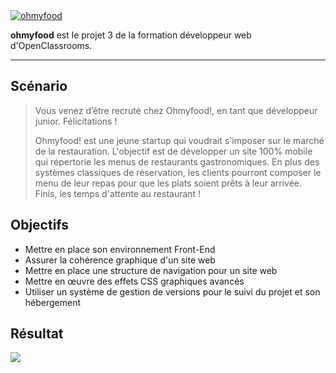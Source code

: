 <a href="https://dimitrifiacre.github.io/ohmyfood/">
  <img src="https://i.gyazo.com/bba0e21a5e538abd8f3e44cef5e83fc5.png" alt="ohmyfood">
</a>
  
**ohmyfood** est le projet 3 de la formation développeur web d'OpenClassrooms.

------
  
## Scénario
>Vous venez d’être recruté chez Ohmyfood!, en tant que développeur junior. Félicitations !
>
>Ohmyfood! est une jeune startup qui voudrait s'imposer sur le marché de la restauration. L'objectif est de développer un site 100% mobile qui répertorie les menus de restaurants gastronomiques. En plus des systèmes classiques de réservation, les clients pourront composer le menu de leur repas pour que les plats soient prêts à leur arrivée. Finis, les temps d'attente au restaurant !

## Objectifs
* Mettre en place son environnement Front-End
* Assurer la cohérence graphique d'un site web
* Mettre en place une structure de navigation pour un site web
* Mettre en œuvre des effets CSS graphiques avancés
* Utiliser un système de gestion de versions pour le suivi du projet et son hébergement

## Résultat
<a href="https://dimitrifiacre.github.io/ohmyfood/">
  <img src="https://i.gyazo.com/1dc4a5a6dc3ae381d9e61cf74a86bb9e.png">
</a>